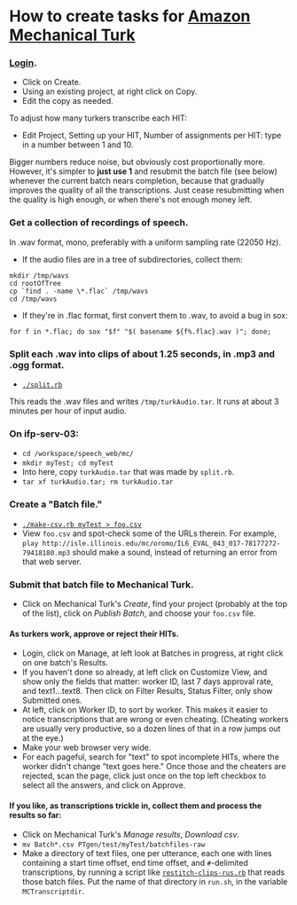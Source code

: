 # How to create tasks for [Amazon Mechanical Turk](https://www.mturk.com/mturk/welcome)

### [Login](https://requester.mturk.com/begin_signin).
- Click on Create.
- Using an existing project, at right click on Copy.
- Edit the copy as needed.

To adjust how many turkers transcribe each HIT:

- Edit Project, Setting up your HIT, Number of assignments per HIT: type in a number between 1 and 10.

Bigger numbers reduce noise, but obviously cost proportionally more.
However, it's simpler to **just use 1** and resubmit the batch file (see below) whenever the current batch nears completion,
because that gradually improves the quality of all the transcriptions.  Just cease resubmitting when
the quality is high enough, or when there's not enough money left.

### Get a collection of recordings of speech.
In .wav format, mono, preferably with a uniform sampling rate (22050 Hz).

- If the audio files are in a tree of subdirectories, collect them:
```
mkdir /tmp/wavs
cd rootOfTree
cp `find . -name \*.flac` /tmp/wavs
cd /tmp/wavs
```

- If they're in .flac format, first convert them to .wav, to avoid a bug in sox:

`for f in *.flac; do sox "$f" "$( basename ${f%.flac}.wav )"; done;`

### Split each .wav into clips of about 1.25 seconds, in .mp3 and .ogg format.

- [`./split.rb`](./split.rb)

This reads the .wav files and writes `/tmp/turkAudio.tar`.
It runs at about 3 minutes per hour of input audio.

### On ifp-serv-03:
- `cd /workspace/speech_web/mc/`
- `mkdir myTest; cd myTest`
- Into here, copy `turkAudio.tar` that was made by `split.rb`.
- `tar xf turkAudio.tar; rm turkAudio.tar`

### Create a "Batch file."
- [`./make-csv.rb myTest > foo.csv`](./make-csv.rb)
- View `foo.csv` and spot-check some of the URLs therein.  For example, `play http://isle.illinois.edu/mc/oromo/IL6_EVAL_043_017-78177272-79418180.mp3` should make a sound, instead of returning an error from that web server.

### Submit that batch file to Mechanical Turk.
- Click on Mechanical Turk's *Create*, find your project (probably at the top of the list),
click on *Publish Batch*, and choose your `foo.csv` file.
<!-- If needed, first split it into quarters (each starting with the
original's first line), and submit it only one quarter at a time.
That yields intermediate results more quickly, because each quarter of
the clips completes before new clips start.  It also lets you fund
the account a little at a time. -->

#### As turkers work, approve or reject their HITs.

- Login, click on Manage, at left look at Batches in progress, at right click on one batch's Results.
- If you haven't done so already, at left click on Customize View, and show only the fields that matter: worker ID, last 7 days approval rate, and text1...text8.  Then click on Filter Results, Status Filter, only show Submitted ones.
- At left, click on Worker ID, to sort by worker.  This makes it easier to notice transcriptions that are wrong or even cheating.  (Cheating workers are usually very productive, so a dozen lines of that in a row jumps out at the eye.)
- Make your web browser very wide.
- For each pageful, search for "text" to spot incomplete HITs, where the worker didn't change "text goes here."  Once those and the cheaters are rejected, scan the page, click just once on the top left checkbox to select all the answers, and click on Approve.

#### If you like, as transcriptions trickle in, collect them and process the results so far:

- Click on Mechanical Turk's *Manage results*, *Download csv*.
- `mv Batch*.csv PTgen/test/myTest/batchfiles-raw`
- Make a directory of text files, one per utterance, each one with lines containing a start time offset, end time offset, and `#`-delimited transcriptions, by running a script like [`restitch-clips-rus.rb`](./restitch-clips-rus.rb) that reads those batch files.  Put the name of that directory in `run.sh`, in the variable `MCTranscriptdir`.
